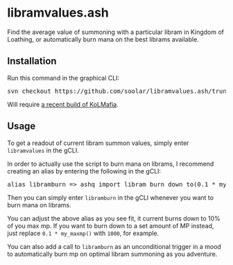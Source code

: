 # libramvalues.ash
 Find the average value of summoning with a particular libram in Kingdom of Loathing, or automatically burn mana on the best librams available.

## Installation

Run this command in the graphical CLI:
<pre>
svn checkout https://github.com/soolar/libramvalues.ash/trunk/RELEASE/
</pre>
Will require [a recent build of KoLMafia](http://builds.kolmafia.us/job/Kolmafia/lastSuccessfulBuild/).

## Usage

To get a readout of current libram summon values, simply enter `libramvalues` in the gCLI.

In order to actually use the script to burn mana on librams, I recommend creating an alias
by entering the following in the gCLI:
<pre>
alias libramburn => ashq import<libramvalues.ash> libram_burn_down_to(0.1 * my_maxmp())
</pre>
Then  you can simply enter `libramburn` in the gCLI whenever you want to burn mana on librams.

You can adjust the above alias as you see fit, it current burns down to 10% of you max mp.
If you want to burn down to a set amount of MP instead, just replace `0.1 * my_maxmp()` with
`1000`, for example.

You can also add a call to `libramburn` as an unconditional trigger in a mood to automatically
burn mp on optimal libram summoning as you adventure.
